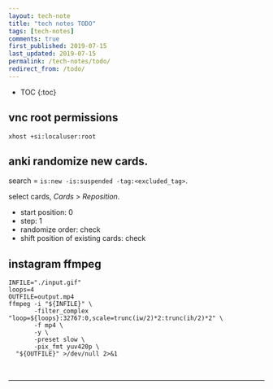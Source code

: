 ```yaml
---
layout: tech-note
title: "tech notes TODO"
tags: [tech-notes]
comments: true
first_published: 2019-07-15
last_updated: 2019-07-15
permalink: /tech-notes/todo/
redirect_from: /todo/
---
```


* TOC
{:toc}


## vnc root permissions

```
xhost +si:localuser:root
```

## anki randomize new cards.

search = `is:new -is:suspended -tag:<excluded_tag>`.

select cards, _Cards_ > _Reposition_.

- start position: 0
- step: 1
- randomize order: check
- shift position of existing cards: check

## instagram ffmpeg

```
INFILE="./input.gif"
loops=4
OUTFILE=output.mp4
ffmpeg -i "${INFILE}" \
       -filter_complex "loop=${loops}:32767:0,scale=trunc(iw/2)*2:trunc(ih/2)*2" \
       -f mp4 \
       -y \
       -preset slow \
       -pix_fmt yuv420p \
  "${OUTFILE}" >/dev/null 2>&1
```

<br/>

---

